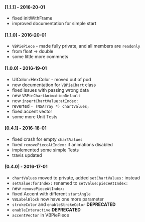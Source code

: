 #### [1.1.1] - 2016-20-01
* fixed initWithFrame
* improved documentation for simple start

#### [1.1.0] - 2016-20-01
* `VBPiePiece` - made fully private, and all members are `readonly`
* from float -> double
* some little more commnets

#### [1.0.0] - 2016-19-01
* UIColor+HexColor - moved out of pod
* new documentation for `VBPieChart` class
* fixed issues with passing wrong data
* new `VBPieChartAnimationDefault`
* new `insertChartValue:atIndex:`
* reverted `- (NSArray *) chartValues;`
* fixed accent vector
* some more Unit Tests

#### [0.4.1] - 2016-18-01
* fixed crash for empty `chartValues`
* fixed `removePieceAtIndex:` if animations disabled
* implemented some simple Tests
* travis updated

#### [0.4.0] - 2016-17-01
* `chartValues` moved to private, added `setChartValues:` instead
* `setValue:forIndex:` renamed to `setValue:pieceAtIndex:`
* new `removePieceAtIndex:`
* fixed Accent with different `startAngle`
* `VBLabelBlock` now have one more parameter
* `strokeColor` and `enableStrokeColor` **DEPRECATED**
* `enableInteractive` **DEPRECATED**
* `accentVector` in VBPiePiece
